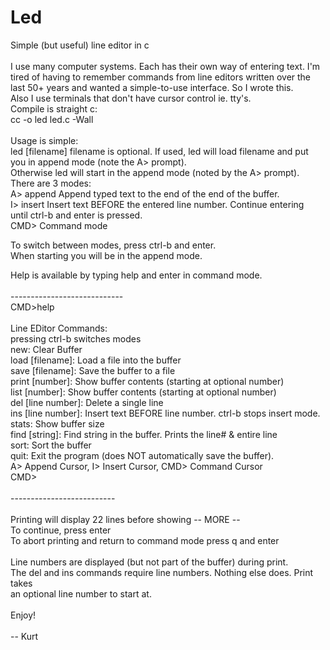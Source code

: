 # Led
Simple (but useful) line editor in c <br/>
<br/>
I use many computer systems. Each has their own way of entering text. I'm tired 
of having to remember commands from line editors written over the last 
50+ years and wanted a simple-to-use interface. So I wrote this.
<br/>
Also I use terminals that don't have cursor control ie. tty's. 
<br/>
Compile is straight c: <br/>
  cc -o led led.c -Wall
<br/>  
Usage is simple: <br/>
led [filename]   filename is optional. If used, led will load 
filename and put you in append mode (note the A> prompt). <br/>
Otherwise led will start in the append mode (noted by the A> prompt).
<br/>
There are 3 modes: <br/>
  A> append     Append typed text to the end of the end of the buffer. <br/>
  I> insert     Insert text BEFORE the entered line number. Continue entering <br/>
                until ctrl-b and enter is pressed. <br/>
  CMD>          Command mode <br/>
  
  To switch between modes, press ctrl-b and enter. <br/>
  When starting you will be in the append mode. <br/>
  
Help is available by typing help and enter in command mode. <br/>
<br/>
---------------------------- <br/>
CMD>help <br/>
<br/>
Line EDitor Commands:<br/> 
pressing ctrl-b  switches modes<br/>
new:                Clear Buffer<br/>
load [filename]:    Load a file into the buffer<br/>
save [filename]:    Save the buffer to a file<br/>
print [number]:     Show buffer contents (starting at optional number)<br/>
list [number]:      Show buffer contents (starting at optional number)<br/>
del [line number]:  Delete a single line<br/>
ins [line number]:  Insert text BEFORE line number. ctrl-b<enter> stops insert mode.<br/>
stats:              Show buffer size<br/>
find [string]:      Find string in the buffer. Prints the line# & entire line<br>
sort:               Sort the buffer<br/>
quit:               Exit the program (does NOT automatically save the buffer).<br/>
A> Append Cursor, I> Insert Cursor, CMD> Command Cursor<br/>
CMD><br/>
<br/>
--------------------------<br/>
<br/>
Printing will display 22 lines before showing -- MORE  --<br/>
To continue, press enter<br/>
To abort printing and return to command mode press q and enter<br/>
<br/>
Line numbers are displayed (but not part of the buffer) during print.<br/>
The del and ins commands require line numbers. Nothing else does. Print takes <br/>
an optional line number to start at.<br/>
<br/>
Enjoy!<br/>
<br/>
 -- Kurt
 
